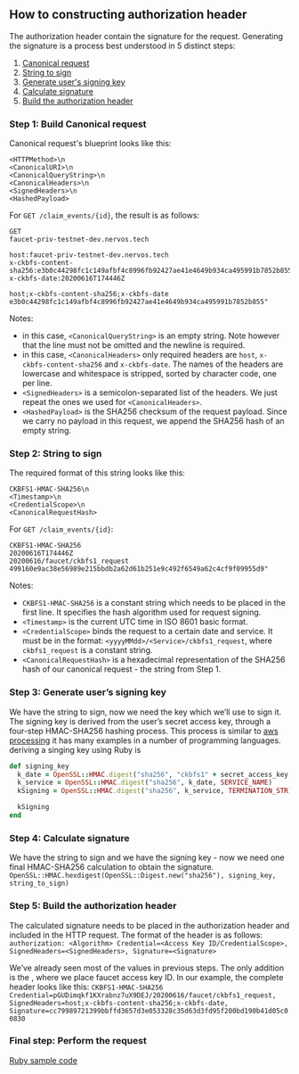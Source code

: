 ## How to constructing authorization header

The authorization header contain the signature for the request. Generating the signature is a process best understood in 5 distinct steps:
1. [Canonical request](#Step-1:-Build-Canonical-request)
2. [String to sign](#Step-2:-String-to-sign)
3. [Generate user's signing key](#Step-3:-Generate-user’s-signing-key)
4. [Calculate signature](#Step-4:-Calculate-signature)
5. [Build the authorization header](#Step-5:-Build-the-authorization-header)

### Step 1: Build Canonical request
Canonical request's blueprint looks like this:

```
<HTTPMethod>\n
<CanonicalURI>\n
<CanonicalQueryString>\n
<CanonicalHeaders>\n
<SignedHeaders>\n
<HashedPayload>
```

For `GET /claim_events/{id}`, the result is as follows:

```
GET
faucet-priv-testnet-dev.nervos.tech

host:faucet-priv-testnet-dev.nervos.tech
x-ckbfs-content-sha256:e3b0c44298fc1c149afbf4c8996fb92427ae41e4649b934ca495991b7852b855
x-ckbfs-date:20200616T174446Z

host;x-ckbfs-content-sha256;x-ckbfs-date
e3b0c44298fc1c149afbf4c8996fb92427ae41e4649b934ca495991b7852b855"
```

Notes:
  * in this case, `<CanonicalQueryString>` is an empty string. Note however that the line must not be omitted and the newline is required.
  * in this case, `<CanonicalHeaders>` only required headers are `host`, `x-ckbfs-content-sha256` and `x-ckbfs-date`. The names of the headers are lowercase and whitespace is stripped, sorted by character code, one per line.
  * `<SignedHeaders>` is a semicolon-separated list of the headers. We just repeat the ones we used for `<CanonicalHeaders>`. 
  * `<HashedPayload>` is the SHA256 checksum of the request payload. Since we carry no payload in this request, we append the SHA256 hash of an empty string.

### Step 2: String to sign

The required format of this string looks like this:
```
CKBFS1-HMAC-SHA256\n
<Timestamp>\n
<CredentialScope>\n
<CanonicalRequestHash>
```
For `GET /claim_events/{id}`:
```
CKBFS1-HMAC-SHA256
20200616T174446Z
20200616/faucet/ckbfs1_request
499160e9ac38e56989e215bbdb2a62d61b251e9c492f6549a62c4cf9f09955d9"
```

Notes:
  * `CKBFS1-HMAC-SHA256` is a constant string which needs to be placed in the first line. It specifies the hash algorithm used for request signing.
  * `<Timestamp>` is the current UTC time in ISO 8601 basic format.
  * `<CredentialScope>` binds the request to a certain date and service. It must be in the format: `<yyyyMMdd>/<Service>/ckbfs1_request`, where `ckbfs1_request` is a constant string.
  * `<CanonicalRequestHash>` is a hexadecimal representation of the SHA256 hash of our canonical request - the string from Step 1.
    
### Step 3: Generate user’s signing key

We have the string to sign, now we need the key which we’ll use to sign it. The signing key is derived from the user’s secret access key, through a four-step HMAC-SHA256 hashing process.
This process is similar to [aws processing](https://docs.aws.amazon.com/general/latest/gr/signature-v4-examples.html) it has many examples in a number of programming languages.
deriving a singing key using Ruby is
```ruby
def signing_key
  k_date = OpenSSL::HMAC.digest("sha256", "ckbfs1" + secret_access_key, date)
  k_service = OpenSSL::HMAC.digest("sha256", k_date, SERVICE_NAME)
  kSigning = OpenSSL::HMAC.digest("sha256", k_service, TERMINATION_STR)

  kSigning
end
```

### Step 4: Calculate signature
We have the string to sign and we have the signing key - now we need one final HMAC-SHA256 calculation to obtain the signature.
`OpenSSL::HMAC.hexdigest(OpenSSL::Digest.new("sha256"), signing_key, string_to_sign)`

### Step 5: Build the authorization header
The calculated signature needs to be placed in the authorization header and included in the HTTP request. The format of the header is as follows:
`authorization: <Algorithm> Credential=<Access Key ID/CredentialScope>, SignedHeaders=<SignedHeaders>, Signature=<Signature>`

We’ve already seen most of the values in previous steps. The only addition is the <Access Key ID>, where we place faucet access key ID. In our example, the complete header looks like this:
`CKBFS1-HMAC-SHA256 Credential=pGUDimqkf1KXrabnz7uX9DEJ/20200616/faucet/ckbfs1_request, SignedHeaders=host;x-ckbfs-content-sha256;x-ckbfs-date, Signature=cc79989721399bbffd3657d3e053328c35d63d3fd95f200bd190b41d05c00830`

### Final step: Perform the request

[Ruby sample code](claim_example.rb)